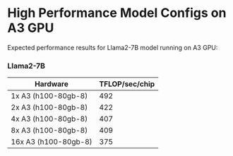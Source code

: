<!--
 # Copyright 2023–2025 Google LLC
#
# Licensed under the Apache License, Version 2.0 (the "License");
# you may not use this file except in compliance with the License.
# You may obtain a copy of the License at
#
#    https://www.apache.org/licenses/LICENSE-2.0
#
# Unless required by applicable law or agreed to in writing, software
# distributed under the License is distributed on an "AS IS" BASIS,
# WITHOUT WARRANTIES OR CONDITIONS OF ANY KIND, either express or implied.
# See the License for the specific language governing permissions and
# limitations under the License.
 -->

# High Performance Model Configs on A3 GPU
Expected performance results for Llama2-7B model running on A3 GPU:


### Llama2-7B
| Hardware               | TFLOP/sec/chip   |
| ---------------------- | ---------------- |
| 1x A3 (h100-80gb-8)    | 492              |
| 2x A3 (h100-80gb-8)    | 422              |
| 4x A3 (h100-80gb-8)    | 407              |
| 8x A3 (h100-80gb-8)    | 409              |
| 16x A3 (h100-80gb-8)   | 375              |
